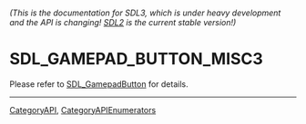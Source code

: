 ###### (This is the documentation for SDL3, which is under heavy development and the API is changing! [SDL2](https://wiki.libsdl.org/SDL2/) is the current stable version!)
# SDL_GAMEPAD_BUTTON_MISC3

Please refer to [SDL_GamepadButton](SDL_GamepadButton) for details.

----
[CategoryAPI](CategoryAPI), [CategoryAPIEnumerators](CategoryAPIEnumerators)

